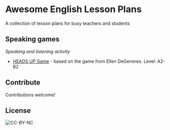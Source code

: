 # Awesome English Lesson Plans
A collection of lesson plans for busy teachers and students

## Speaking games

*Speaking and listening activity*

- [HEADS UP Game](./Speaking%20games/HEADS%20UP%20Game/) - based on the game from Ellen DeGeneres. Level: A2-B2

## Contribute

Contributions welcome!

## License

![CC-BY-NC](https://licensebuttons.net/l/by-nc/4.0/88x31.png)